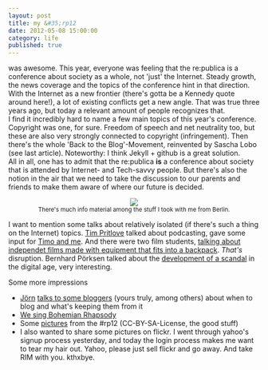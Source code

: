```yaml
---
layout: post
title: my &#35;rp12
date: 2012-05-08 15:00:00
category: life
published: true
---
```


was awesome. This year, everyone was feeling that the re:publica is a conference about society as a whole, not 'just' the Internet. Steady growth, the news coverage and the topics of the conference hint in that direction. With the Internet as a new frontier (there's gotta be a Kennedy quote around here!), a lot of existing conflicts get a new angle. That was true three years ago, but today a relevant amount of people recognizes that.  
I find it incredibly hard to name a few main topics of this year's conference. Copyright was one, for sure. Freedom of speech and net neutrality too, but these are also very strongly connected to copyright (infringement). Then there's the whole 'Back to the Blog'-Movement, reinvented by Sascha Lobo (see last article). Noteworthy: I think Jekyll + github is a great solution.  
All in all, one has to admit that the re:publica **is** a conference about society that is attended by Internet- and Tech-savvy people. But there's also the notion in the air that we need to take the discussion to our parents and friends to make them aware of where our future is decided. <br>
<p style="text-align: center;"><a href="https://blog.timmschoof.com/images/rp12-11.jpg"><img src="https://blog.timmschoof.com/images/rp12-11.jpg"/></a><br/><small>There's much info material among the stuff I took with me from Berlin.</small></p>

I want to mention some talks about relatively isolated (if there's such a thing on the Internet) topics. [Tim Pritlove](http://twitter.com/#!/timpritlove) talked about podcasting, gave some input for [Timo and me](https://blog.timmschoof.com/podcast/). And there were two film students, [talking about independet films made with equipment that fits into a backpack](http://re-publica.de/12/panel/cinema-out-of-your-backpack-filmemachen-ist-demokratisiert/). *That's* disruption. Bernhard Pörksen talked about the [development of a scandal](http://re-publica.de/12/panel/der-entfesselte-skandal/) in the digital age, very interesting. 

Some more impressions

* [Jörn](https://twitter.com/#!/jormason) [talks to some bloggers](http://beginners-mind.de/2012/05/05/meine-republica-bloggerherzen-und-bluhende-timeline/) (yours truly, among others) about when to blog and what's keeping them from it
* [We sing Bohemian Rhapsody](http://www.youtube.com/watch?v=inlpWKME_oc)
* Some [pictures](http://www.flickr.com/photos/volkersworld/sets/72157629599635342/) from the #rp12 (CC-BY-SA-License, the good stuff)
* I also wanted to share some pictures on flickr. I went through yahoo's signup process yesterday, and today the login process makes me want to tear my hair out. Yahoo, please just sell flickr and go away. And take RIM with you. kthxbye.

